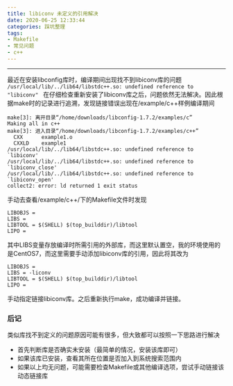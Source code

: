 ```yaml
---
title: libiconv 未定义的引用解决
date: 2020-06-25 12:33:44
categories: 踩坑整理
tags:
- Makefile
- 常见问题
- c++
---
```

----
最近在安装libconfig库时，编译期间出现找不到libiconv库的问题
`/usr/local/lib/../lib64/libstdc++.so: undefined reference to "libiconv" `
在仔细检查重新安装了libiconv库之后，问题依然无法解决。因此根据make时的记录进行追溯，发现链接错误出现在/example/c++样例编译期间
```
make[3]: 离开目录“/home/downloads/libconfig-1.7.2/examples/c”
Making all in c++
make[3]: 进入目录“/home/downloads/libconfig-1.7.2/examples/c++”
  CXX      example1.o
  CXXLD    example1
/usr/local/lib/../lib64/libstdc++.so: undefined reference to `libiconv'
/usr/local/lib/../lib64/libstdc++.so: undefined reference to `libiconv_close'
/usr/local/lib/../lib64/libstdc++.so: undefined reference to `libiconv_open'
collect2: error: ld returned 1 exit status
```
手动去查看/example/c++/下的Makefile文件时发现
```
LIBOBJS =
LIBS = 
LIBTOOL = $(SHELL) $(top_builddir)/libtool
LIPO =
```
其中LIBS变量存放编译时所需引用的外部库，而这里默认置空，我的环境使用的是CentOS7，而这里需要手动添加libiconv库的引用，因此将其改为
```
LIBOBJS =
LIBS = -liconv
LIBTOOL = $(SHELL) $(top_builddir)/libtool
LIPO =
```
手动指定链接libiconv库。之后重新执行make，成功编译并链接。

### 后记
类似库找不到定义的问题原因可能有很多，但大致都可以按照一下思路进行解决
- 首先判断库是否确实未安装（最简单的情况，安装该库即可）
- 如果该库已安装，查看其所在位置是否加入到系统搜索范围内
- 如果以上均无问题，可能需要检查Makefile或其他编译选项，尝试手动链接该动态链接库